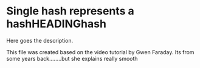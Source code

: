 # Single hash represents a hashHEADINGhash

Here goes the description.

This file was created based on the video tutorial by Gwen Faraday. Its from some years back........but she explains really smooth
